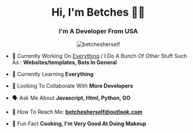 <h1 align="center">Hi, I'm Betches 👨‍💻 </h1>

<h3 align="center">I'm A Developer From USA</h3>

<p align="center"> <img src="https://komarev.com/ghpvc/?username=betchesherself&label=Profile%20views&color=0e75b6&style=flat" alt="betchesherself" /> </p>





- 🤖 Currently Working On [Everything](https://github.com/BetchesHerself) / I Do A Bunch Of Other Stuff Such As : **Websites/templates, Bots In General**


- 🧠 Currently Learning **Everything**



- 🤩 Looking To Collaborate With **More Developers**

- 🗣️ Ask Me About **Javascript, Html, Python, GO**

- 📧 How To Reach Me: **betchesherself@outlook.com**

- 💄 Fun Fact **Cooking, I'm Very Good At Doing Makeup**
